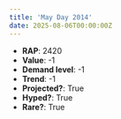 ```yaml
---
title: 'May Day 2014'
date: 2025-08-06T00:00:00Z
---
```

- **RAP**: 2420
- **Value**: -1
- **Demand level**: -1
- **Trend**: -1
- **Projected?**: True
- **Hyped?**: True
- **Rare?**: True
